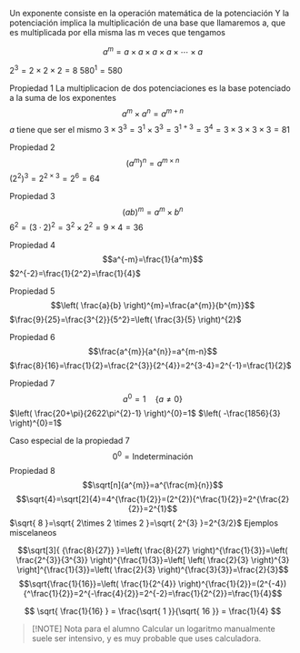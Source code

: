 Un exponente consiste en la operación matemática de la potenciación
Y la potenciación implica la multiplicación de una base que llamaremos a, que es multiplicada por ella misma las m veces que tengamos 

$$a^{m}=a \times a\times a\times a\times \cdots \times a$$

$2^{3}=2\times2\times2=8$
$580^{1}=580$

Propiedad 1
La multiplicacion de dos potenciaciones es la base potenciado a la suma de los exponentes
$$a^{m}\times a^{n}=a^{m+n}$$
$a$ tiene que ser el mismo
$3\times 3^{3}=3^{1}\times3^{3}=3^{1+3}=3^{4}= 3 \times 3 \times 3 \times 3=81$

Propiedad 2
$$(a^{m})^{n}=a^{m\times n}$$
$(2^{2})^{3}=2^{2\times 3}=2^{6}=64$

Propiedad 3
$$(ab)^{m}=a^m \times b^{n}$$
$6^{2}=(3\cdot 2)^2=3^2\times 2^2 = 9\times4=36$

Propiedad 4
$$a^{-m}=\frac{1}{a^m}$$
$2^{-2}=\frac{1}{2^2}=\frac{1}{4}$

Propiedad 5
$$\left( \frac{a}{b} \right)^{m}=\frac{a^{m}}{b^{m}}$$
$\frac{9}{25}=\frac{3^{2}}{5^2}=\left( \frac{3}{5} \right)^{2}$

Propiedad 6
$$\frac{a^{m}}{a^{n}}=a^{m-n}$$
$\frac{8}{16}=\frac{1}{2}=\frac{2^{3}}{2^{4}}=2^{3-4}=2^{-1}=\frac{1}{2}$

Propiedad 7
$$a^{0}=1 \quad \{a\neq 0\}$$
$\left( \frac{20+\pi}{2622\pi^{2}-1} \right)^{0}=1$
$\left( -\frac{1856}{3} \right)^{0}=1$

Caso especial de la propiedad 7
$$0^{0}=\text{Indeterminación}$$
Propiedad 8
$$\sqrt[n]{a^{m}}=a^{\frac{m}{n}}$$
$$\sqrt{4}=\sqrt[2]{4}=4^{\frac{1}{2}}=(2^{2}){^\frac{1}{2}}=2^{\frac{2}{2}}=2^{1}$$
$\sqrt{ 8 }=\sqrt{ 2\times 2 \times 2 }=\sqrt{ 2^{3} }=2^{3/2}$
Ejemplos miscelaneos

$$\sqrt[3]{ {\frac{8}{27}} }=\left( \frac{8}{27} \right)^{\frac{1}{3}}=\left( \frac{2^{3}}{3^{3}} \right)^{\frac{1}{3}}=\left[ \left( \frac{2}{3} \right)^{3} \right]^{\frac{1}{3}}=\left( \frac{2}{3} \right)^{\frac{3}{3}}=\frac{2}{3}$$
$$\sqrt{\frac{1}{16}}=\left( \frac{1}{2^{4}} \right)^{\frac{1}{2}}=(2^{-4}){^\frac{1}{2}}=2^{-\frac{4}{2}}=2^{-2}=\frac{1}{2^{2}}=\frac{1}{4}$$

$$
\sqrt{ \frac{1}{16} } = \frac{\sqrt{ 1 }}{\sqrt{ 16 }} = \frac{1}{4}
$$


>[!NOTE] Nota para el alumno
> Calcular un logaritmo manualmente suele ser intensivo, y es muy probable que uses calculadora.

